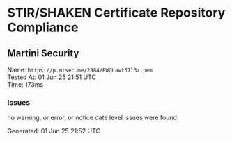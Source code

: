 # STIR/SHAKEN Certificate Repository Compliance

## Martini Security

Name: `https://p.mtsec.me/2884/PWQLawt57l3z.pem`\
Tested At: 01 Jun 25 21:51 UTC\
Time: 173ms

### Issues

no warning, or error, or notice date level issues were found

Generated: 01 Jun 25 21:52 UTC